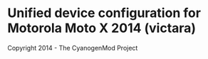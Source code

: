 Unified device configuration for Motorola Moto X 2014 (victara)
==============================
Copyright 2014 - The CyanogenMod Project
